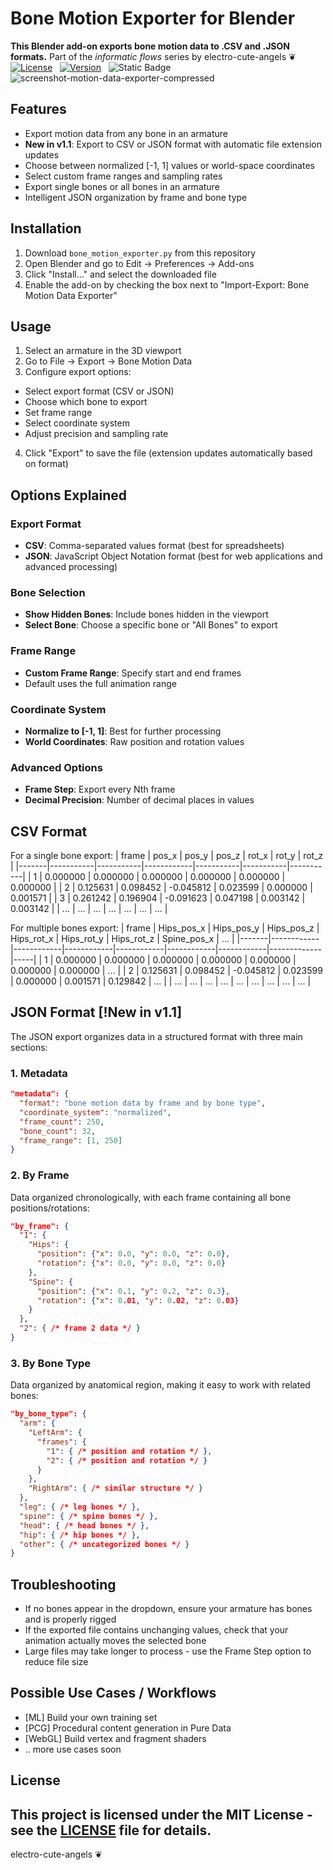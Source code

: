# Bone Motion Exporter for Blender
**This Blender add-on exports bone motion data to .CSV and .JSON formats.**
Part of the *informatic flows* series by electro-cute-angels ❦
[![License](https://img.shields.io/npm/l/mithril.svg)](https://github.com/MithrilJS/mithril.js/blob/main/LICENSE) &nbsp;
[![Version](https://img.shields.io/badge/version-1.1-blue)](https://shields.io/) &nbsp;
![Static Badge](https://img.shields.io/badge/addon-blender-b?logo=addon&logoColor=%23ffff00&label=addon&color=ff00ff)
![screenshot-motion-data-exporter-compressed](https://github.com/user-attachments/assets/c400df5c-8929-4fb9-941c-5769040591dd)

## Features
- Export motion data from any bone in an armature
- **New in v1.1**: Export to CSV or JSON format with automatic file extension updates
- Choose between normalized [-1, 1] values or world-space coordinates
- Select custom frame ranges and sampling rates
- Export single bones or all bones in an armature
- Intelligent JSON organization by frame and bone type

## Installation
1. Download `bone_motion_exporter.py` from this repository
2. Open Blender and go to Edit → Preferences → Add-ons
3. Click "Install..." and select the downloaded file
4. Enable the add-on by checking the box next to "Import-Export: Bone Motion Data Exporter"

## Usage
01. Select an armature in the 3D viewport
02. Go to File → Export → Bone Motion Data
03. Configure export options:
   - Select export format (CSV or JSON)
   - Choose which bone to export
   - Set frame range
   - Select coordinate system
   - Adjust precision and sampling rate
04. Click "Export" to save the file (extension updates automatically based on format)

## Options Explained
### Export Format
- **CSV**: Comma-separated values format (best for spreadsheets)
- **JSON**: JavaScript Object Notation format (best for web applications and advanced processing)

### Bone Selection
- **Show Hidden Bones**: Include bones hidden in the viewport
- **Select Bone**: Choose a specific bone or "All Bones" to export

### Frame Range
- **Custom Frame Range**: Specify start and end frames
- Default uses the full animation range

### Coordinate System
- **Normalize to [-1, 1]**: Best for further processing
- **World Coordinates**: Raw position and rotation values

### Advanced Options
- **Frame Step**: Export every Nth frame
- **Decimal Precision**: Number of decimal places in values

## CSV Format
For a single bone export:
| frame | pos_x     | pos_y     | pos_z      | rot_x     | rot_y     | rot_z     |
|-------|-----------|-----------|------------|-----------|-----------|-----------|
| 1     | 0.000000  | 0.000000  | 0.000000   | 0.000000  | 0.000000  | 0.000000  |
| 2     | 0.125631  | 0.098452  | -0.045812  | 0.023599  | 0.000000  | 0.001571  |
| 3     | 0.261242  | 0.196904  | -0.091623  | 0.047198  | 0.003142  | 0.003142  |
| ...   | ...       | ...       | ...        | ...       | ...       | ...       |

For multiple bones export:
| frame | Hips_pos_x | Hips_pos_y | Hips_pos_z | Hips_rot_x | Hips_rot_y | Hips_rot_z | Spine_pos_x | ... |
|-------|------------|------------|------------|------------|------------|------------|-------------|-----|
| 1     | 0.000000   | 0.000000   | 0.000000   | 0.000000   | 0.000000   | 0.000000   | 0.000000    | ... |
| 2     | 0.125631   | 0.098452   | -0.045812  | 0.023599   | 0.000000   | 0.001571   | 0.129842    | ... |
| ...   | ...        | ...        | ...        | ...        | ...        | ...        | ...         | ... |

## JSON Format [!New in v1.1]
The JSON export organizes data in a structured format with three main sections:

### 1. Metadata
```json
"metadata": {
  "format": "bone motion data by frame and by bone type",
  "coordinate_system": "normalized",
  "frame_count": 250,
  "bone_count": 32,
  "frame_range": [1, 250]
}
```

### 2. By Frame
Data organized chronologically, with each frame containing all bone positions/rotations:
```json
"by_frame": {
  "1": {
    "Hips": {
      "position": {"x": 0.0, "y": 0.0, "z": 0.0},
      "rotation": {"x": 0.0, "y": 0.0, "z": 0.0}
    },
    "Spine": {
      "position": {"x": 0.1, "y": 0.2, "z": 0.3},
      "rotation": {"x": 0.01, "y": 0.02, "z": 0.03}
    }
  },
  "2": { /* frame 2 data */ }
}
```

### 3. By Bone Type
Data organized by anatomical region, making it easy to work with related bones:
```json
"by_bone_type": {
  "arm": {
    "LeftArm": {
      "frames": {
        "1": { /* position and rotation */ },
        "2": { /* position and rotation */ }
      }
    },
    "RightArm": { /* similar structure */ }
  },
  "leg": { /* leg bones */ },
  "spine": { /* spine bones */ },
  "head": { /* head bones */ },
  "hip": { /* hip bones */ },
  "other": { /* uncategorized bones */ }
}
```

## Troubleshooting
- If no bones appear in the dropdown, ensure your armature has bones and is properly rigged
- If the exported file contains unchanging values, check that your animation actually moves the selected bone
- Large files may take longer to process - use the Frame Step option to reduce file size

## Possible Use Cases / Workflows
- [ML] Build your own training set
- [PCG] Procedural content generation in Pure Data
- [WebGL] Build vertex and fragment shaders
- .. more use cases soon

## License
This project is licensed under the MIT License - see the [LICENSE](../LICENSE) file for details.
---
electro-cute-angels ❦
